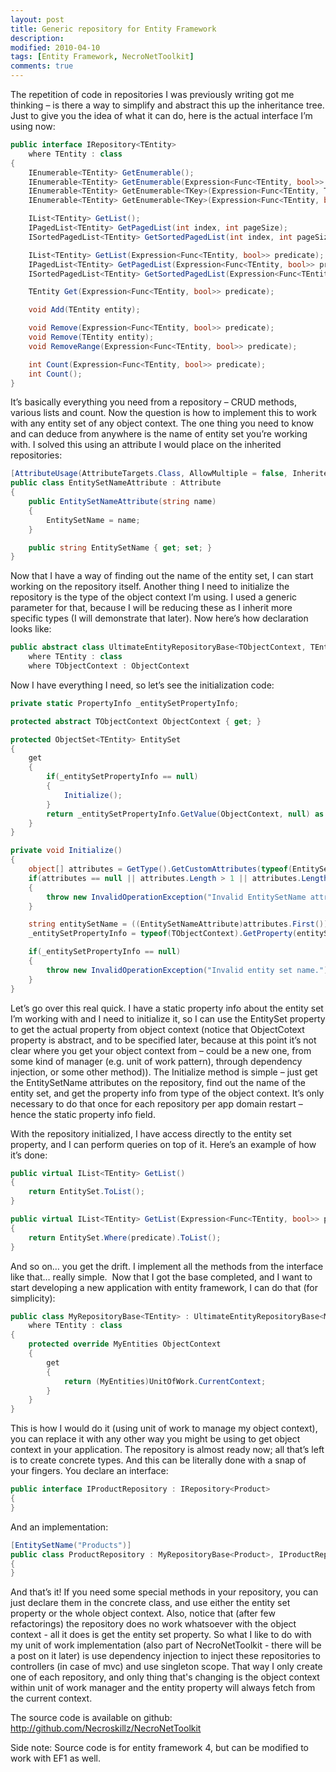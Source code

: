 ```yaml
---
layout: post
title: Generic repository for Entity Framework
description:
modified: 2010-04-10
tags: [Entity Framework, NecroNetToolkit]
comments: true
---
```

The repetition of code in repositories I was previously writing got me
thinking – is there a way to simplify and abstract this up the
inheritance tree. Just to give you the idea of what it can do, here is
the actual interface I’m using now:

```csharp
public interface IRepository<TEntity>
    where TEntity : class
{
    IEnumerable<TEntity> GetEnumerable();
    IEnumerable<TEntity> GetEnumerable(Expression<Func<TEntity, bool>> predicate);
    IEnumerable<TEntity> GetEnumerable<TKey>(Expression<Func<TEntity, TKey>> keySelector, bool ascending = true);
    IEnumerable<TEntity> GetEnumerable<TKey>(Expression<Func<TEntity, bool>> predicate, Expression<Func<TEntity, TKey>> keySelector, bool ascending = true);

    IList<TEntity> GetList();
    IPagedList<TEntity> GetPagedList(int index, int pageSize);
    ISortedPagedList<TEntity> GetSortedPagedList(int index, int pageSize, string sortKey, string sortDirection);

    IList<TEntity> GetList(Expression<Func<TEntity, bool>> predicate);
    IPagedList<TEntity> GetPagedList(Expression<Func<TEntity, bool>> predicate, int index, int pageSize);
    ISortedPagedList<TEntity> GetSortedPagedList(Expression<Func<TEntity, bool>> predicate, int index, int pageSize, string sortKey, string sortDirection);

    TEntity Get(Expression<Func<TEntity, bool>> predicate);

    void Add(TEntity entity);

    void Remove(Expression<Func<TEntity, bool>> predicate);
    void Remove(TEntity entity);
    void RemoveRange(Expression<Func<TEntity, bool>> predicate);

    int Count(Expression<Func<TEntity, bool>> predicate);
    int Count();
}
```

It’s basically everything you need from a repository – CRUD methods,
various lists and count. Now the question is how to implement this to
work with any entity set of any object context. The one thing you need
to know and can deduce from anywhere is the name of entity set you’re
working with. I solved this using an attribute I would place on the
inherited repositories:

```csharp
[AttributeUsage(AttributeTargets.Class, AllowMultiple = false, Inherited = false)]
public class EntitySetNameAttribute : Attribute
{
    public EntitySetNameAttribute(string name)
    {
        EntitySetName = name;
    }

    public string EntitySetName { get; set; }
}
```

Now that I have a way of finding out the name of the entity set, I can
start working on the repository itself. Another thing I need to
initialize the repository is the type of the object context I’m using. I
used a generic parameter for that, because I will be reducing these as I
inherit more specific types (I will demonstrate that later). Now here’s
how declaration looks like:

```csharp
public abstract class UltimateEntityRepositoryBase<TObjectContext, TEntity> : IRepository<TEntity>
    where TEntity : class
    where TObjectContext : ObjectContext
```

Now I have everything I need, so let’s see the initialization code:

```csharp
private static PropertyInfo _entitySetPropertyInfo;

protected abstract TObjectContext ObjectContext { get; }

protected ObjectSet<TEntity> EntitySet
{
    get
    {
        if(_entitySetPropertyInfo == null)
        {
            Initialize();
        }
        return _entitySetPropertyInfo.GetValue(ObjectContext, null) as ObjectSet<TEntity>;
    }
}

private void Initialize()
{
    object[] attributes = GetType().GetCustomAttributes(typeof(EntitySetNameAttribute), false);
    if(attributes == null || attributes.Length > 1 || attributes.Length == 0)
    {
        throw new InvalidOperationException("Invalid EntitySetName attribute setup.");
    }

    string entitySetName = ((EntitySetNameAttribute)attributes.First()).EntitySetName;
    _entitySetPropertyInfo = typeof(TObjectContext).GetProperty(entitySetName);

    if(_entitySetPropertyInfo == null)
    {
        throw new InvalidOperationException("Invalid entity set name.");
    }
}
```

Let’s go over this real quick. I have a static property info about the
entity set I’m working with and I need to initialize it, so I can use
the EntitySet property to get the actual property from object context
(notice that ObjectCotext property is abstract, and to be specified
later, because at this point it’s not clear where you get your object
context from – could be a new one, from some kind of manager (e.g. unit
of work pattern), through dependency injection, or some other method)).
The Initialize method is simple – just get the EntitySetName attributes
on the repository, find out the name of the entity set, and get the
property info from type of the object context. It’s only necessary to do
that once for each repository per app domain restart – hence the static
property info field.

With the repository initialized, I have access directly to the entity
set property, and I can perform queries on top of it. Here’s an example
of how it’s done:

```csharp
public virtual IList<TEntity> GetList()
{
    return EntitySet.ToList();
}

public virtual IList<TEntity> GetList(Expression<Func<TEntity, bool>> predicate)
{
    return EntitySet.Where(predicate).ToList();
}
```

And so on… you get the drift. I implement all the methods from the
interface like that… really simple.  Now that I got the base completed,
and I want to start developing a new application with entity framework,
I can do that (for simplicity):

```csharp
public class MyRepositoryBase<TEntity> : UltimateEntityRepositoryBase<MyEntities, TEntity>
    where TEntity : class
{
    protected override MyEntities ObjectContext
    {
        get
        {
            return (MyEntities)UnitOfWork.CurrentContext;
        }
    }
}
```

This is how I would do it (using unit of work to manage my object
context), you can replace it with any other way you might be using to
get object context in your application. The repository is almost ready
now; all that’s left is to create concrete types. And this can be
literally done with a snap of your fingers. You declare an interface:

```csharp
public interface IProductRepository : IRepository<Product>
{
}
```

And an implementation:

```csharp
[EntitySetName("Products")]
public class ProductRepository : MyRepositoryBase<Product>, IProductRepository
{
}
```

And that’s it! If you need some special methods in your repository, you
can just declare them in the concrete class, and use either the entity
set property or the whole object context. Also, notice that (after few
refactorings) the repository does no work whatsoever with the object
context - all it does is get the entity set property. So what I like to
do with my unit of work implementation (also part of NecroNetToolkit -
there will be a post on it later) is use dependency injection to inject
these repositories to controllers (in case of mvc) and use singleton
scope. That way I only create one of each repository, and only thing
that's changing is the object context within unit of work manager and
the entity property will always fetch from the current context.

The source code is available on github:
<http://github.com/Necroskillz/NecroNetToolkit>

Side note: Source code is for entity framework 4, but can be modified to
work with EF1 as well.
